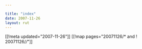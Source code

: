 ```yaml
---

title: "index"
date: 2007-11-26
layout: rut
---
```


[[!meta updated="2007-11-26"]]
[[!map pages="20071126/* and ! 20071126/*/*"]]
